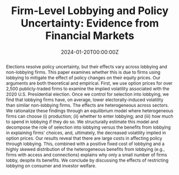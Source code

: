 ---
abstract: "Elections resolve policy uncertainty, but their effects  vary across lobbying and non-lobbying firms. This paper examines whether this is due to firms using lobbying to mitigate the effect of policy changes on their equity prices. Our arguments are both theoretical and empirical. First, we use option prices for over 2,500 publicly-traded firms to examine the implied volatility associated with the 2020 U.S. Presidential election. Once we control for selection into lobbying, we find that lobbying firms have, on average, lower electorally-induced volatility than similar non-lobbying firms. The effects are heterogeneous across sectors. We rationalize these findings through an equilibrium model where heterogeneous firms can choose (i) production; (ii) whether to enter lobbying; and (iii) how much to spend in lobbying if they do so. We structurally estimate this model and decompose the role of selection into lobbying versus the benefits from lobbying in explaining firms' choices, and, ultimately, the decreased volatility implied in option prices. Our results reveal that there are large costs in affecting policy through lobbying. This, combined with a positive fixed cost of lobbying and a highly skewed distribution of the heterogeneous benefits from lobbying (e.g., firms with access and connections) explains why only a small number of firms lobby, despite its benefits. We conclude by discussing the effects of restricting lobbying on consumer and investor welfare."
author_notes:
-
- University of Warwick. nathan.canen@warwick.ac.uk.
- University of California, San Diego. ssaiegh@ucsd.edu. http://pages.ucsd.edu/~ssaiegh/
authors:
- admin
- Nathan Canen
- Sebastian Saiegh
date: "2024-01-20T00:00:00Z"
doi: ""
featured: false
projects: []
publication: ''
publication_short: ""
publication_types:
- "4"
publishDate: "2024-01-20T00:00:00Z"
slides: ""
summary: "
<details>
  <summary>Abstract</summary>
  
Elections resolve policy uncertainty, but their effects  vary across lobbying and non-lobbying firms. This paper examines whether this is due to firms using lobbying to mitigate the effect of policy changes on their equity prices. Our arguments are both theoretical and empirical. First, we use option prices for over 2,500 publicly-traded firms to examine the implied volatility associated with the 2020 U.S. Presidential election. Once we control for selection into lobbying, we find that lobbying firms have, on average, lower electorally-induced volatility than similar non-lobbying firms. The effects are heterogeneous across sectors. We rationalize these findings through an equilibrium model where heterogeneous firms can choose (i) production; (ii) whether to enter lobbying; and (iii) how much to spend in lobbying if they do so. We structurally estimate this model and decompose the role of selection into lobbying versus the benefits from lobbying in explaining firms' choices, and, ultimately, the decreased volatility implied in option prices. Our results reveal that there are large costs in affecting policy through lobbying. This, combined with a positive fixed cost of lobbying and a highly skewed distribution of the heterogeneous benefits from lobbying (e.g., firms with access and connections) explains why only a small number of firms lobby, despite its benefits. We conclude by discussing the effects of restricting lobbying on consumer and investor welfare.
</details>"
title: "Firm-Level Lobbying and Policy Uncertainty: Evidence from Financial Markets"
tags:
- Uncertainty
- Lobbying
- Political Economy
- Financial Options
url_code: ""
url_dataset: ""
url_pdf: ""
url_poster: ""
url_project: ""
url_slides: ""
url_source: ""
url_video: ""
links:
---